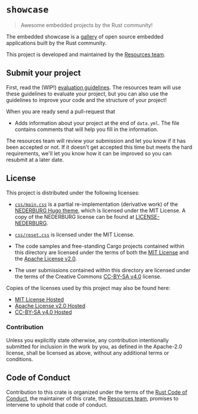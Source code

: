 # `showcase`

> Awesome embedded projects by the Rust community!

The embedded showcase is a [gallery] of open source embedded applications built
by the Rust community.

[gallery]: https://rust-embedded.github.io/showcase/

This project is developed and maintained by the [Resources team][team].

## Submit your project

First, read the (WIP!) [evaluation guidelines](./EVAL.md). The resources team will use
these guidelines to evaluate your project, but you can also use the guidelines
to improve your code and the structure of your project!

When you are ready send a pull-request that

- Adds information about your project at the end of `data.yml`. The file
  contains comments that will help you fill in the information.

The resources team will review your submission and let you know if it has been
accepted or not. If it doesn't get accepted this time but meets the hard
requirements, we'll let you know how it can be improved so you can resubmit at a
later date.

## License

This project is distributed under the following licenses:

- [`css/main.css`] is a partial re-implementation (derivative work) of the
  [NEDERBURG Hugo theme], which is licensed under the MIT License. A copy of the
  NEDERBURG license can be found at [LICENSE-NEDERBURG].

[`css/main.css`]: ./css/main.css
[NEDERBURG Hugo theme]: https://github.com/appernetic/hugo-nederburg-theme
[LICENSE-NEDERBURG]: ./LICENSE-NEDERBURG

- [`css/reset.css`] is licensed under the MIT License.

[`css/reset.css`]: ./css/reset.css

- The code samples and free-standing Cargo projects contained within this
  directory are licensed under the terms of both the [MIT License] and the
  [Apache License v2.0].

- The user submissions contained within this directory are licensed under the
  terms of the Creative Commons [CC-BY-SA v4.0] license.

Copies of the licenses used by this project may also be found here:

* [MIT License Hosted]
* [Apache License v2.0 Hosted]
* [CC-BY-SA v4.0 Hosted]

[MIT License]: ./LICENSE-MIT
[Apache License v2.0]: ./LICENSE-APACHE
[CC-BY-SA v4.0]: ./LICENSE-CC-BY-SA
[MIT License Hosted]: https://opensource.org/licenses/MIT
[Apache License v2.0 Hosted]: http://www.apache.org/licenses/LICENSE-2.0
[CC-BY-SA v4.0 Hosted]: https://creativecommons.org/licenses/by-sa/4.0/legalcode

### Contribution

Unless you explicitly state otherwise, any contribution intentionally submitted
for inclusion in the work by you, as defined in the Apache-2.0 license, shall be
licensed as above, without any additional terms or conditions.

## Code of Conduct

Contribution to this crate is organized under the terms of the [Rust Code of
Conduct][CoC], the maintainer of this crate, the [Resources team][team],
promises to intervene to uphold that code of conduct.

[CoC]: CODE_OF_CONDUCT.md
[team]: https://github.com/rust-embedded/wg#the-resources-team
